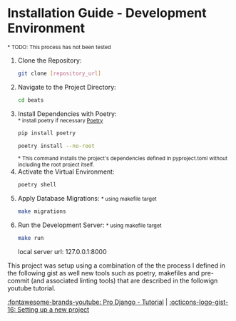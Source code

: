 # Installation Guide - Development Environment
<small>\* TODO: This process has not been tested</small>

1. Clone the Repository:
    ```bash
    git clone [repository_url]
    ```
2. Navigate to the Project Directory:
    ```bash
    cd beats
    ```
3. Install Dependencies with Poetry:  
    <small>\* install poetry if necessary <a href="https://python-poetry.org/docs/#installation" target="_blank">Poetry</a></small>
    ```bash
    pip install poetry
    ```
    ```bash
    poetry install --no-root
    ```
    <small>\* This command installs the project's dependencies defined in pyproject.toml without including the root project itself.</small>
4. Activate the Virtual Environment:
    ```bash
    poetry shell
    ```
5. Apply Database Migrations:
    <small>\* using makefile target</small>
    ```bash
    make migrations
    ```
6. Run the Development Server:
    <small>\* using makefile target</small>
    ```bash
    make run
    ```
    local server url: 127.0.0.1:8000



This project was setup using a combination of the the process I defined in the following 
gist as well new tools such as poetry, makefiles and pre-commit (and associated linting tools)
that are described in the followign youtube tutorial.

<a href="https://www.youtube.com/watch?v=DaxcmbWcdTA&list=PL6gx4Cwl9DGDYbs0jJdGefNN8eZRSwWqy" target="_blank">:fontawesome-brands-youtube: Pro Django - Tutorial</a> | <a href="https://gist.githubusercontent.com/timpandrews/0d71f20eaaef05cd73b36ba70b4c3093/raw/e685eae773d75ad1d3ce9dbf120b62e6fdf627b0/gistfile1.md" target="_blank">:octicons-logo-gist-16: Setting up a new project</a>